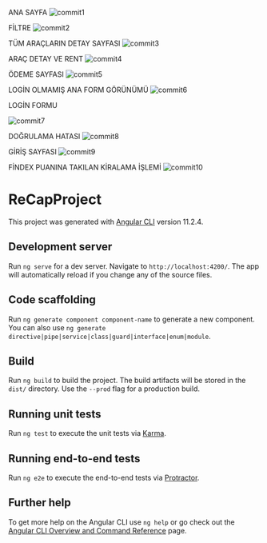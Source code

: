 ANA SAYFA
![commit1](https://user-images.githubusercontent.com/77545526/114321212-51e3a980-9b22-11eb-904e-18232f1882bd.png)

FİLTRE
![commit2](https://user-images.githubusercontent.com/77545526/114321214-5314d680-9b22-11eb-9d73-81283cac34f0.png)

TÜM ARAÇLARIN DETAY SAYFASI
![commit3](https://user-images.githubusercontent.com/77545526/114321215-53ad6d00-9b22-11eb-831c-ad320e540dc3.png)

ARAÇ DETAY VE RENT
![commit4](https://user-images.githubusercontent.com/77545526/114321216-54460380-9b22-11eb-8af3-3722aeee56fa.png)

ÖDEME SAYFASI
![commit5](https://user-images.githubusercontent.com/77545526/114321218-55773080-9b22-11eb-85c8-b26151260cf2.png)

LOGİN OLMAMIŞ ANA FORM GÖRÜNÜMÜ
![commit6](https://user-images.githubusercontent.com/77545526/114321208-5019e600-9b22-11eb-9416-206e940bf47d.png)

LOGİN FORMU

![commit7](https://user-images.githubusercontent.com/77545526/114321209-514b1300-9b22-11eb-9470-8ebd04428c4b.png)

DOĞRULAMA HATASI
![commit8](https://user-images.githubusercontent.com/77545526/114321210-514b1300-9b22-11eb-81fb-37b79367e5e7.png)

GİRİŞ SAYFASI
![commit9](https://user-images.githubusercontent.com/77545526/114321211-51e3a980-9b22-11eb-943b-0b08f3e3dfed.png)

FİNDEX PUANINA TAKILAN KİRALAMA İŞLEMİ
![commit10](https://user-images.githubusercontent.com/77545526/114321270-a2f39d80-9b22-11eb-9cd4-ff12d31a4c33.png)













# ReCapProject

This project was generated with [Angular CLI](https://github.com/angular/angular-cli) version 11.2.4.

## Development server

Run `ng serve` for a dev server. Navigate to `http://localhost:4200/`. The app will automatically reload if you change any of the source files.

## Code scaffolding

Run `ng generate component component-name` to generate a new component. You can also use `ng generate directive|pipe|service|class|guard|interface|enum|module`.

## Build

Run `ng build` to build the project. The build artifacts will be stored in the `dist/` directory. Use the `--prod` flag for a production build.

## Running unit tests

Run `ng test` to execute the unit tests via [Karma](https://karma-runner.github.io).

## Running end-to-end tests

Run `ng e2e` to execute the end-to-end tests via [Protractor](http://www.protractortest.org/).

## Further help

To get more help on the Angular CLI use `ng help` or go check out the [Angular CLI Overview and Command Reference](https://angular.io/cli) page.
